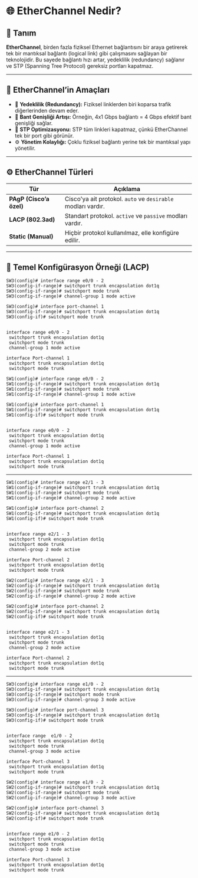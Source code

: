 # 🌐 EtherChannel Nedir?

## 📌 Tanım

**EtherChannel**, birden fazla fiziksel Ethernet bağlantısını bir araya getirerek tek bir mantıksal bağlantı (logical link) gibi çalışmasını sağlayan bir teknolojidir. Bu sayede bağlantı hızı artar, yedeklilik (redundancy) sağlanır ve STP (Spanning Tree Protocol) gereksiz portları kapatmaz.

---

## 🎯 EtherChannel’in Amaçları

- 🔄 **Yedeklilik (Redundancy):** Fiziksel linklerden biri koparsa trafik diğerlerinden devam eder.
- 🚀 **Bant Genişliği Artışı:** Örneğin, 4x1 Gbps bağlantı = 4 Gbps efektif bant genişliği sağlar.
- 🧠 **STP Optimizasyonu:** STP tüm linkleri kapatmaz, çünkü EtherChannel tek bir port gibi görünür.
- ⚙️ **Yönetim Kolaylığı:** Çoklu fiziksel bağlantı yerine tek bir mantıksal yapı yönetilir.

---

## ⚙️ EtherChannel Türleri

| Tür | Açıklama |
|-----|----------|
| **PAgP (Cisco’a özel)** | Cisco'ya ait protokol. `auto` ve `desirable` modları vardır. |
| **LACP (802.3ad)** | Standart protokol. `active` ve `passive` modları vardır. |
| **Static (Manual)** | Hiçbir protokol kullanılmaz, elle konfigüre edilir. |

---

## 🔧 Temel Konfigürasyon Örneği (LACP)

```
SW3(config)# interface range e0/0 - 2
SW3(config-if-range)# switchport trunk encapsulation dot1q
SW3(config-if-range)# switchport mode trunk
SW3(config-if-range)# channel-group 1 mode active

SW3(config)# interface port-channel 1
SW3(config-if-range)# switchport trunk encapsulation dot1q
SW3(config-if)# switchport mode trunk


interface range e0/0 - 2
 switchport trunk encapsulation dot1q
 switchport mode trunk
 channel-group 1 mode active

interface Port-channel 1
 switchport trunk encapsulation dot1q
 switchport mode trunk

```


```
SW1(config)# interface range e0/0 - 2
SW1(config-if-range)# switchport trunk encapsulation dot1q
SW1(config-if-range)# switchport mode trunk
SW1(config-if-range)# channel-group 1 mode active

SW1(config)# interface port-channel 1
SW1(config-if-range)# switchport trunk encapsulation dot1q
SW1(config-if)# switchport mode trunk


interface range e0/0 - 2
 switchport trunk encapsulation dot1q
 switchport mode trunk
 channel-group 1 mode active

interface Port-channel 1
 switchport trunk encapsulation dot1q
 switchport mode trunk

```
---

```
SW1(config)# interface range e2/1 - 3
SW1(config-if-range)# switchport trunk encapsulation dot1q
SW1(config-if-range)# switchport mode trunk
SW1(config-if-range)# channel-group 2 mode active

SW1(config)# interface port-channel 2
SW1(config-if-range)# switchport trunk encapsulation dot1q
SW1(config-if)# switchport mode trunk


interface range e2/1 - 3
 switchport trunk encapsulation dot1q
 switchport mode trunk
 channel-group 2 mode active

interface Port-channel 2
 switchport trunk encapsulation dot1q
 switchport mode trunk

```

```
SW2(config)# interface range e2/1 - 3
SW2(config-if-range)# switchport trunk encapsulation dot1q
SW2(config-if-range)# switchport mode trunk
SW2(config-if-range)# channel-group 2 mode active

SW2(config)# interface port-channel 2
SW2(config-if-range)# switchport trunk encapsulation dot1q
SW2(config-if)# switchport mode trunk


interface range e2/1 - 3
 switchport trunk encapsulation dot1q
 switchport mode trunk
 channel-group 2 mode active

interface Port-channel 2
 switchport trunk encapsulation dot1q
 switchport mode trunk

```
---

```
SW3(config)# interface range e1/0 - 2
SW3(config-if-range)# switchport trunk encapsulation dot1q
SW3(config-if-range)# switchport mode trunk
SW3(config-if-range)# channel-group 3 mode active

SW3(config)# interface port-channel 3
SW3(config-if-range)# switchport trunk encapsulation dot1q
SW3(config-if)# switchport mode trunk


interface range  e1/0 - 2
 switchport trunk encapsulation dot1q
 switchport mode trunk
 channel-group 3 mode active

interface Port-channel 3
 switchport trunk encapsulation dot1q
 switchport mode trunk

```

```
SW2(config)# interface range e1/0 - 2
SW2(config-if-range)# switchport trunk encapsulation dot1q
SW2(config-if-range)# switchport mode trunk
SW2(config-if-range)# channel-group 3 mode active

SW2(config)# interface port-channel 3
SW2(config-if-range)# switchport trunk encapsulation dot1q
SW2(config-if)# switchport mode trunk


interface range e1/0 - 2
 switchport trunk encapsulation dot1q
 switchport mode trunk
 channel-group 3 mode active

interface Port-channel 3
 switchport trunk encapsulation dot1q
 switchport mode trunk
```



